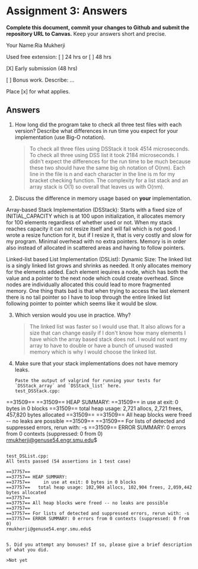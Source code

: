 # Assignment 3: Answers

**Complete this document, commit your changes to Github and submit the repository URL to Canvas.** Keep your answers short and precise.

Your Name:Ria Mukherji

Used free extension: [ ] 24 hrs or [ ] 48 hrs

[X] Early submission (48 hrs)

[ ] Bonus work. Describe: ...

Place [x] for what applies.


## Answers
1. How long did the program take to check all three test files with each version?  Describe what differences in run time you expect for your implementation (use Big-O notation).

   > To check all three files using DSStack it took 4514 microseconds. To check all three using DSS list it took 2184 microseconds. I didn't expect the differences for the run time to be much because these two should have the same big oh notation of O(nm). Each line in the file is n and each character in the line is m for my bracket checking function. The complexity for a list stack and an array stack is O(1) so overall that leaves us with O(nm).

2. Discuss the difference in memory usage based on **your** implementation.

  Array-based Stack Implementation (DSStack):
  Starts with a fixed size of INITIAL_CAPACITY which is at 100 upon initialization, it allocates memory for 100 elements regardless of whether used or not. When my stack reaches capacity it can not resize itself and will fail which is not good. I wrote a resize function for it, but if I resize it, that is very costly and slow for my program.
  Minimal overhead with no extra pointers. Memory is in order also instead of allocated in scattered areas and having to follow pointers.

Linked-list based List Implementation (DSList):
Dynamic Size: The linked list is a singly linked list grows and shrinks as needed. It only allocates memory for the elements added.
Each element iequires a node, which has both the value and a pointer to the next node which could create overhead.
Since nodes are individually allocated this could lead to more fragmented memory.
One thing thats bad is that when trying to access the last element there is no tail pointer so I have to loop through the entire linked list following pointer to pointer which seems like it would be slow.

3. Which version would you use in practice. Why?

   > The linked list was faster so I would use that. It also allows for a size that can change easily if I don't know how many elements I have which the array based stack does not. I would not want my array to have to double or have a bunch of unused wasted memory which is why I would choose the linked list.

4. Make sure that your stack implementations does not have memory leaks.

   ```
   Paste the output of valgrind for running your tests for `DSStack_array` and `DSStack_list` here. 
   test_DSStack.cpp: 
 ==31509== 
==31509== HEAP SUMMARY:
==31509==     in use at exit: 0 bytes in 0 blocks
==31509==   total heap usage: 2,721 allocs, 2,721 frees, 457,820 bytes allocated
==31509== 
==31509== All heap blocks were freed -- no leaks are possible
==31509== 
==31509== For lists of detected and suppressed errors, rerun with: -s
==31509== ERROR SUMMARY: 0 errors from 0 contexts (suppressed: 0 from 0)
rmukherji@genuse54.engr.smu.edu$ 
   ```

test_DSList.cpp: 
All tests passed (54 assertions in 1 test case)

==37757== 
==37757== HEAP SUMMARY:
==37757==     in use at exit: 0 bytes in 0 blocks
==37757==   total heap usage: 102,904 allocs, 102,904 frees, 2,059,442 bytes allocated
==37757== 
==37757== All heap blocks were freed -- no leaks are possible
==37757== 
==37757== For lists of detected and suppressed errors, rerun with: -s
==37757== ERROR SUMMARY: 0 errors from 0 contexts (suppressed: 0 from 0)
rmukherji@genuse54.engr.smu.edu$ 


5. Did you attempt any bonuses? If so, please give a brief description of what you did.

   >Not yet

